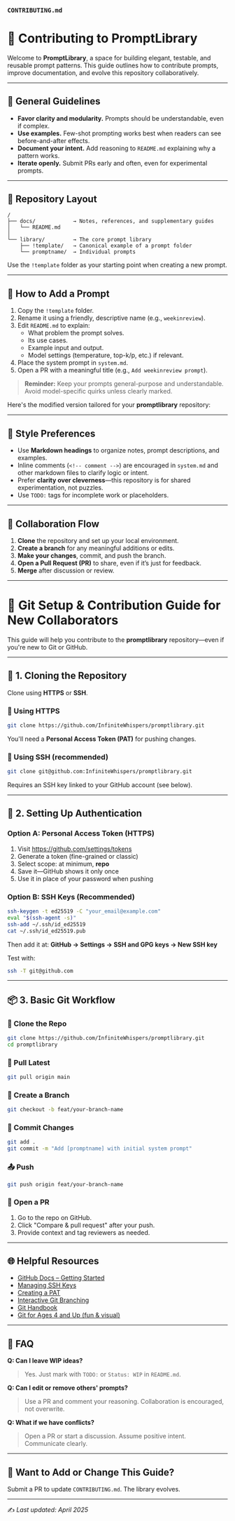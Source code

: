 ### `CONTRIBUTING.md`

# 🌊 Contributing to PromptLibrary

Welcome to **PromptLibrary**, a space for building elegant, testable, and reusable prompt patterns. This guide outlines how to contribute prompts, improve documentation, and evolve this repository collaboratively.

---

## 🔑 General Guidelines

- **Favor clarity and modularity.** Prompts should be understandable, even if complex.
- **Use examples.** Few-shot prompting works best when readers can see before-and-after effects.
- **Document your intent.** Add reasoning to `README.md` explaining why a pattern works.
- **Iterate openly.** Submit PRs early and often, even for experimental prompts.

---

## 📁 Repository Layout

```
/
├── docs/            → Notes, references, and supplementary guides
│   └── README.md
│
└── library/         → The core prompt library
    ├── !template/   → Canonical example of a prompt folder
    └── promptname/  → Individual prompts
```

Use the `!template` folder as your starting point when creating a new prompt.

---

## 🧠 How to Add a Prompt

1. Copy the `!template` folder.
2. Rename it using a friendly, descriptive name (e.g., `weekinreview`).
3. Edit `README.md` to explain:
   - What problem the prompt solves.
   - Its use cases.
   - Example input and output.
   - Model settings (temperature, top-k/p, etc.) if relevant.
4. Place the system prompt in `system.md`.
5. Open a PR with a meaningful title (e.g., `Add weekinreview prompt`).

> **Reminder:** Keep your prompts general-purpose and understandable. Avoid model-specific quirks unless clearly marked.

Here's the modified version tailored for your **promptlibrary** repository:

---

## 🧃 Style Preferences

- Use **Markdown headings** to organize notes, prompt descriptions, and examples.
- Inline comments (`<!-- comment -->`) are encouraged in `system.md` and other markdown files to clarify logic or intent.
- Prefer **clarity over cleverness**—this repository is for shared experimentation, not puzzles.
- Use `TODO:` tags for incomplete work or placeholders.

---

## 👥 Collaboration Flow

1. **Clone** the repository and set up your local environment.
2. **Create a branch** for any meaningful additions or edits.
3. **Make your changes**, commit, and push the branch.
4. **Open a Pull Request (PR)** to share, even if it’s just for feedback.
5. **Merge** after discussion or review.

---

# 🧰 Git Setup & Contribution Guide for New Collaborators

This guide will help you contribute to the **promptlibrary** repository—even if you're new to Git or GitHub.

---

## 🔧 1. Cloning the Repository

Clone using **HTTPS** or **SSH**.

### 🔹 Using HTTPS

```bash
git clone https://github.com/InfiniteWhispers/promptlibrary.git
```

You'll need a **Personal Access Token (PAT)** for pushing changes.

### 🔹 Using SSH (recommended)

```bash
git clone git@github.com:InfiniteWhispers/promptlibrary.git
```

Requires an SSH key linked to your GitHub account (see below).

---

## 🔑 2. Setting Up Authentication

### Option A: Personal Access Token (HTTPS)

1. Visit https://github.com/settings/tokens
2. Generate a token (fine-grained or classic)
3. Select scope: at minimum, **repo**
4. Save it—GitHub shows it only once
5. Use it in place of your password when pushing

### Option B: SSH Keys (Recommended)

```bash
ssh-keygen -t ed25519 -C "your_email@example.com"
eval "$(ssh-agent -s)"
ssh-add ~/.ssh/id_ed25519
cat ~/.ssh/id_ed25519.pub
```

Then add it at: **GitHub → Settings → SSH and GPG keys → New SSH key**

Test with:

```bash
ssh -T git@github.com
```

---

## 📦 3. Basic Git Workflow

### 🏁 Clone the Repo

```bash
git clone https://github.com/InfiniteWhispers/promptlibrary.git
cd promptlibrary
```

### 🔄 Pull Latest

```bash
git pull origin main
```

### 🌿 Create a Branch

```bash
git checkout -b feat/your-branch-name
```

### 💾 Commit Changes

```bash
git add .
git commit -m "Add [promptname] with initial system prompt"
```

### 📤 Push

```bash
git push origin feat/your-branch-name
```

### 🔁 Open a PR

1. Go to the repo on GitHub.
2. Click "Compare & pull request" after your push.
3. Provide context and tag reviewers as needed.

---

## 🌐 Helpful Resources

- [GitHub Docs – Getting Started](https://docs.github.com/en/get-started/quickstart/hello-world)
- [Managing SSH Keys](https://docs.github.com/en/authentication/connecting-to-github-with-ssh)
- [Creating a PAT](https://docs.github.com/en/authentication/keeping-your-account-and-data-secure/creating-a-personal-access-token)
- [Interactive Git Branching](https://learngitbranching.js.org/)
- [Git Handbook](https://guides.github.com/introduction/git-handbook/)
- [Git for Ages 4 and Up (fun & visual)](https://archive.org/details/GitForAges4AndUp)

---

## 🧩 FAQ

**Q: Can I leave WIP ideas?**  
> Yes. Just mark with `TODO:` or `Status: WIP` in `README.md`.

**Q: Can I edit or remove others' prompts?**  
> Use a PR and comment your reasoning. Collaboration is encouraged, not overwrite.

**Q: What if we have conflicts?**  
> Open a PR or start a discussion. Assume positive intent. Communicate clearly.

---

## 💬 Want to Add or Change This Guide?

Submit a PR to update `CONTRIBUTING.md`. The library evolves.

---

✍️ _Last updated: April 2025_


